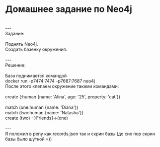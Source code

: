 # Домашнее задание по Neo4j 
<br/>
---
<br/>
Задание: <br/>
<br/>
Поднять Neo4j.<br/>
Создать базенку окружения.<br/>
<br/>
---
<br/>
Решение:<br/>
<br/>
База поднимается командой <br/>
docker run -p7474:7474 -p7687:7687 neo4j <br/>
После этого клепаем окружение такими командами: <br/>
<br/>
create (:human {name: 'Alina', age: '25', property: 'cat'}) <br/>
<br/>
match (one:human {name: 'Diana'})<br/>
match (two:human {name: 'Natasha'})<br/>
create (two) -[:Friends]->(one)<br/>
<br/>
---
<br/>
Я положил в репу как records.json так и скрин базы (до сих пор скрин базы было шуткой =))<br/>
<br/>
